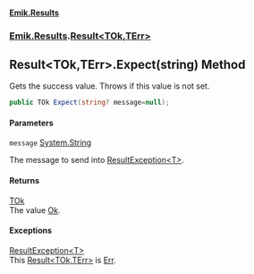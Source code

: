 #### [Emik.Results](index.md 'index')
### [Emik.Results](Emik.Results.md 'Emik.Results').[Result&lt;TOk,TErr&gt;](Result_TOk,TErr_.md 'Emik.Results.Result<TOk,TErr>')

## Result<TOk,TErr>.Expect(string) Method

Gets the success value. Throws if this value is not set.

```csharp
public TOk Expect(string? message=null);
```
#### Parameters

<a name='Emik.Results.Result_TOk,TErr_.Expect(string).message'></a>

`message` [System.String](https://docs.microsoft.com/en-us/dotnet/api/System.String 'System.String')

The message to send into [ResultException&lt;T&gt;](ResultException_T_.md 'Emik.Results.ResultException<T>').

#### Returns
[TOk](Result_TOk,TErr_.md#Emik.Results.Result_TOk,TErr_.TOk 'Emik.Results.Result<TOk,TErr>.TOk')  
The value [Ok](Result_TOk,TErr_.Ok().md 'Emik.Results.Result<TOk,TErr>.Ok').

#### Exceptions

[ResultException&lt;T&gt;](ResultException_T_.md 'Emik.Results.ResultException<T>')  
This [Result&lt;TOk,TErr&gt;](Result_TOk,TErr_.md 'Emik.Results.Result<TOk,TErr>') is [Err](Result_TOk,TErr_.Err().md 'Emik.Results.Result<TOk,TErr>.Err').